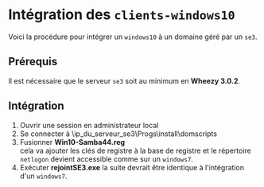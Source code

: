 # Intégration des `clients-windows10`

Voici la procédure pour intégrer un `windows10` à un domaine géré par un `se3`.


## Prérequis

Il est nécessaire que le serveur `se3` soit au minimum en **Wheezy 3.0.2**.


## Intégration

1. Ouvrir une session en administrateur local
2. Se connecter à \\ip_du_serveur_se3\Progs\install\domscripts
3. Fusionner **Win10-Samba44.reg**  
cela va ajouter les clés de registre à la base de registre et le répertoire `netlogon` devient accessible comme sur un `windows7`.
4. Exécuter **rejointSE3.exe**
la suite devrait être identique à l'intégration d'un `windows7`.

